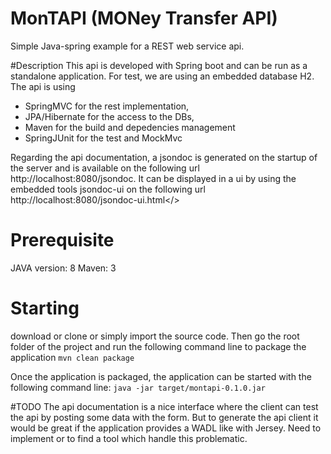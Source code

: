 # MonTAPI (MONey Transfer API)
Simple Java-spring example for a REST web service api.

#Description
This api is developed with Spring boot and can be run as a standalone application. For test, we are using an embedded database H2.
The api is using
   - SpringMVC for the rest implementation, 
   - JPA/Hibernate for the access to the DBs,
   - Maven for the build and depedencies management
   - SpringJUnit for the test and MockMvc
   
Regarding the api documentation, a jsondoc is generated on the startup of the server and is available on the following url <a>http://localhost:8080/jsondoc</a>. 
It can be displayed in a ui by using the embedded tools jsondoc-ui on the following url <a>http://localhost:8080/jsondoc-ui.html</>

# Prerequisite
JAVA version: 8
Maven: 3

# Starting
download or clone or simply import the source code.
Then go the root folder of the project and run the following command line to package the application
```mvn clean package```

Once the application is packaged, the application can be started with the following command line:
```java -jar target/montapi-0.1.0.jar```

#TODO
The api documentation is a nice interface where the client can test the api by posting some data with the form. But to generate the api client it would be great if the application provides a WADL like with Jersey.
Need to implement or to find a tool which handle this problematic.
